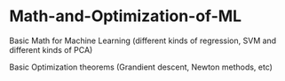 # Math-and-Optimization-of-ML
Basic Math for Machine Learning (different kinds of regression, SVM and different kinds of PCA)

Basic Optimization theorems (Grandient descent, Newton methods, etc)
